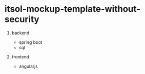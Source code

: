 # itsol-mockup-template-without-security

1. backend
	- spring boot
	- sql

2. frontend
	- angularjs